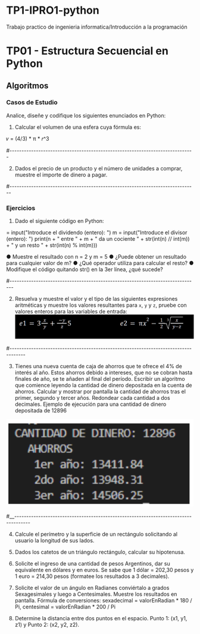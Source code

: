 # TP1-IPRO1-python
Trabajo practico de ingenieria informatica/Introducción a la programación

# TP01 - Estructura Secuencial en Python

## Algoritmos

### Casos de Estudio

Analice, diseñe y codifique los siguientes enunciados en Python:

1. Calcular el volumen de una esfera cuya fórmula es:

𝑣 = (4/3) * π * 𝑟^3

#-----------------------------------------------------------------------------


2. Dados el precio de un producto y el número de unidades a comprar, muestre el importe de dinero a pagar.

#------------------------------------------------------------------------------

### Ejercicios

1. Dado el siguiente código en Python:

 = input("Introduce el dividendo (entero): ")
m = input("Introduce el divisor (entero): ")
print(n + " entre " + m + " da un cociente " + str(int(n) // int(m)) + " y un resto " + str(int(n) % int(m)))

● Muestre el resultado con n = 2 y m = 5
● ¿Puede obtener un resultado para cualquier valor de m?
● ¿Qué operador utiliza para calcular el resto?
● Modifique el código quitando str() en la 3er línea, ¿qué sucede?

#-------------------------------------------------------------------------------

2. Resuelva y muestre el valor y el tipo de las siguientes expresiones aritméticas y muestre los valores resultantes para `x`, `y` y `z`, pruebe con valores enteros para las variables de entrada:
![Texto alternativo de la imagen](./img/img1.png)

#------------------------------------------------------------------------------------

3. Tienes una nueva cuenta de caja de ahorros que te ofrece el 4% de interés al año. Estos ahorros debido a
intereses, que no se cobran hasta finales de año, se te añaden al final del período. Escribir un algoritmo que
comience leyendo la cantidad de dinero depositada en la cuenta de ahorros. Calcular y mostrar por pantalla la
cantidad de ahorros tras el primer, segundo y tercer años. Redondear cada cantidad a dos decimales. Ejemplo
de ejecución para una cantidad de dinero depositada de 12896

![Texto alternativo de la imagen](./img/img2.png)

#__------------------------------------------------------------------------------------

4. Calcule el perímetro y la superficie de un rectángulo solicitando al usuario la longitud de sus lados.

5. Dados los catetos de un triángulo rectángulo, calcular su hipotenusa.

6. Solicite el ingreso de una cantidad de pesos Argentinos, dar su equivalente en dólares y en euros. Se sabe que 1 dólar = 202,30 pesos y 1 euro = 214,30 pesos (formatee los resultados a 3 decimales).

7. Solicite el valor de un ángulo en Radianes conviértalo a grados Sexagesimales y luego a Centesimales. Muestre los resultados en pantalla. Fórmula de conversiones: sexadecimal = valorEnRadian * 180 / Pi, centesimal = valorEnRadian * 200 / Pi

8. Determine la distancia entre dos puntos en el espacio. Punto 1: (x1, y1, z1) y Punto 2: (x2, y2, z2).


